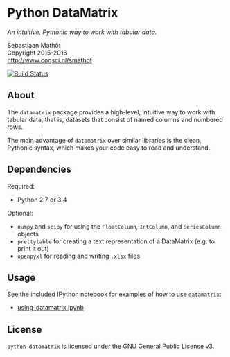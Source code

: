 # Python DataMatrix

*An intuitive, Pythonic way to work with tabular data.*

Sebastiaan Mathôt  <br />
Copyright 2015-2016  <br />
http://www.cogsci.nl/smathot

[![Build Status](https://travis-ci.org/smathot/python-datamatrix.svg?branch=master)](https://travis-ci.org/smathot/python-datamatrix)

## About

The `datamatrix` package provides a high-level, intuitive way to work with
tabular data, that is, datasets that consist of named columns and numbered rows.

The main advantage of `datamatrix` over similar libraries is the clean, Pythonic syntax, which makes your code easy to read and understand.

## Dependencies

Required:

- Python 2.7 or 3.4

Optional:

- `numpy` and `scipy` for using the `FloatColumn`, `IntColumn`, and `SeriesColumn` objects
- `prettytable` for creating a text representation of a DataMatrix (e.g. to print it out)
- `openpyxl` for reading and writing `.xlsx` files

## Usage

See the included IPython notebook for examples of how to use `datamatrix`:

- [using-datamatrix.ipynb](using-datamatrix.ipynb)

## License

`python-datamatrix` is licensed under the [GNU General Public License
v3](http://www.gnu.org/licenses/gpl-3.0.en.html).
